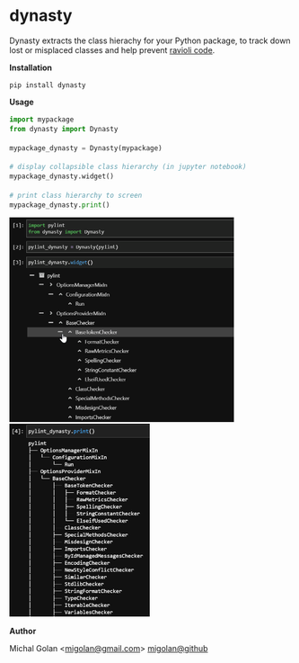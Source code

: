 # dynasty

Dynasty extracts the class hierachy for your Python package, to track down lost or misplaced classes and help prevent [ravioli code](https://docs.python-guide.org/writing/structure).

**Installation**
```buildoutcfg
pip install dynasty
```

**Usage**
```python
import mypackage
from dynasty import Dynasty

mypackage_dynasty = Dynasty(mypackage)

# display collapsible class hierarchy (in jupyter notebook)
mypackage_dynasty.widget()

# print class hierarchy to screen
mypackage_dynasty.print()
```
<img src="https://github.com/migolan/dynasty/blob/main/widget_demo.gif" width="400">
<img src="https://github.com/migolan/dynasty/blob/main/print_demo.png" width="250">

**Author**

Michal Golan <[migolan@gmail.com](mailto:migolan@gmail.com)> [migolan@github](https://github.com/migolan)
